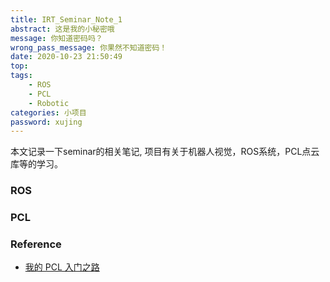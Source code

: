 ```yaml
---
title: IRT_Seminar_Note_1
abstract: 这是我的小秘密哦
message: 你知道密码吗？
wrong_pass_message: 你果然不知道密码！
date: 2020-10-23 21:50:49
top:
tags:
    - ROS
    - PCL
    - Robotic
categories: 小项目
password: xujing
---
```



本文记录一下seminar的相关笔记, 项目有关于机器人视觉，ROS系统，PCL点云库等的学习。
<!--more-->

### ROS

### PCL

### Reference
+ [我的 PCL 入门之路](http://www.liuhaihua.cn/archives/387993.html)